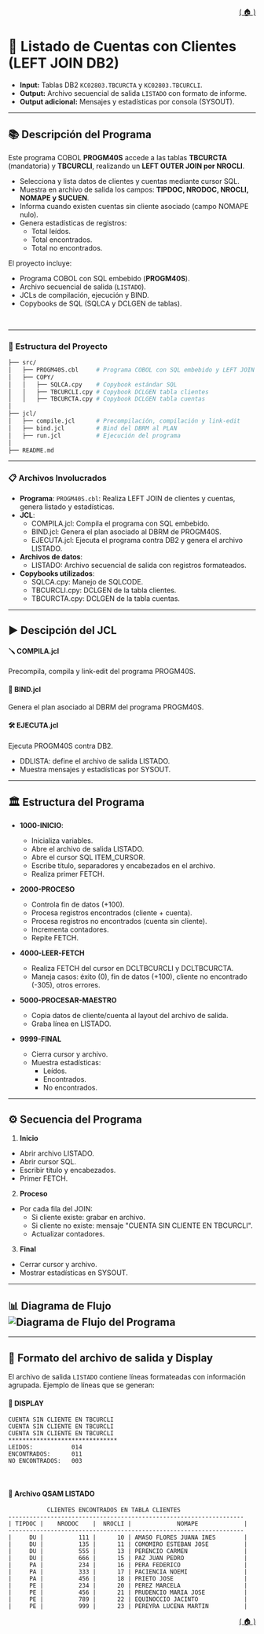 <div style="text-align: right;">

[( 🏠 )](/)

</div>

# 📄 Listado de Cuentas con Clientes (LEFT JOIN DB2)  

- **Input:** Tablas DB2 `KC02803.TBCURCTA` y `KC02803.TBCURCLI`.  
- **Output:** Archivo secuencial de salida `LISTADO` con formato de informe.  
- **Output adicional:** Mensajes y estadísticas por consola (SYSOUT).  

---

## 📚 Descripción del Programa  
Este programa COBOL **PROGM40S** accede a las tablas **TBCURCTA** (mandatoria) y **TBCURCLI**, realizando un **LEFT OUTER JOIN por NROCLI**.  
- Selecciona y lista datos de clientes y cuentas mediante cursor SQL.  
- Muestra en archivo de salida los campos: **TIPDOC, NRODOC, NROCLI, NOMAPE y SUCUEN**.  
- Informa cuando existen cuentas sin cliente asociado (campo NOMAPE nulo).  
- Genera estadísticas de registros:  
  - Total leídos.  
  - Total encontrados.  
  - Total no encontrados.  

El proyecto incluye:  
- Programa COBOL con SQL embebido (**PROGM40S**).  
- Archivo secuencial de salida (`LISTADO`).  
- JCLs de compilación, ejecución y BIND.  
- Copybooks de SQL (SQLCA y DCLGEN de tablas).  

</br>  

---

### 🚀 Estructura del Proyecto  
```bash
├── src/
│   ├── PROGM40S.cbl     # Programa COBOL con SQL embebido y LEFT JOIN
│   ├── COPY/
│   │   ├── SQLCA.cpy    # Copybook estándar SQL
│   │   ├── TBCURCLI.cpy # Copybook DCLGEN tabla clientes
│   │   ├── TBCURCTA.cpy # Copybook DCLGEN tabla cuentas
│
├── jcl/
│   ├── compile.jcl      # Precompilación, compilación y link-edit
│   ├── bind.jcl         # Bind del DBRM al PLAN
│   ├── run.jcl          # Ejecución del programa
│
├── README.md
```

---

### 📋 Archivos Involucrados 
- **Programa**: `PROGM40S.cbl`: Realiza LEFT JOIN de clientes y cuentas, genera listado y estadísticas.
- **JCL**: 
  - COMPILA.jcl: Compila el programa con SQL embebido.
  - BIND.jcl: Genera el plan asociado al DBRM de PROGM40S.
  - EJECUTA.jcl: Ejecuta el programa contra DB2 y genera el archivo LISTADO.
- **Archivos de datos**: 
  - LISTADO: Archivo secuencial de salida con registros formateados.
- **Copybooks utilizados**: 
  - SQLCA.cpy: Manejo de SQLCODE.
  - TBCURCLI.cpy: DCLGEN de la tabla clientes.
  - TBCURCTA.cpy: DCLGEN de la tabla cuentas.

---
## ▶️ Descipción del JCL 

#### 🪛 COMPILA.jcl 
  Precompila, compila y link-edit del programa PROGM40S.

#### 🔗 BIND.jcl 
  Genera el plan asociado al DBRM del programa PROGM40S.

#### 🛠️ EJECUTA.jcl 
  Ejecuta PROGM40S contra DB2.
  - DDLISTA: define el archivo de salida LISTADO.
  - Muestra mensajes y estadísticas por SYSOUT.

---

## 🏛️ Estructura del Programa 
- **1000-INICIO**:  
  - Inicializa variables.
  - Abre el archivo de salida LISTADO.
  - Abre el cursor SQL ITEM_CURSOR.
  - Escribe título, separadores y encabezados en el archivo.
  - Realiza primer FETCH.

- **2000-PROCESO**
  - Controla fin de datos (+100).
  - Procesa registros encontrados (cliente + cuenta).
  - Procesa registros no encontrados (cuenta sin cliente).
  - Incrementa contadores.
  - Repite FETCH.

- **4000-LEER-FETCH**
  - Realiza FETCH del cursor en DCLTBCURCLI y DCLTBCURCTA.
  - Maneja casos: éxito (0), fin de datos (+100), cliente no encontrado (-305), otros errores.

- **5000-PROCESAR-MAESTRO**
  - Copia datos de cliente/cuenta al layout del archivo de salida.
  - Graba línea en LISTADO.

- **9999-FINAL**
  - Cierra cursor y archivo.
  - Muestra estadísticas:
    - Leídos.
    - Encontrados.
    - No encontrados.

---

## ⚙️ Secuencia del Programa 
1. **Inicio** 
  - Abrir archivo LISTADO.
  - Abrir cursor SQL.
  - Escribir título y encabezados.
  - Primer FETCH.
2. **Proceso** 
  - Por cada fila del JOIN:
    - Si cliente existe: grabar en archivo.
    - Si cliente no existe: mensaje "CUENTA SIN CLIENTE EN TBCURCLI".
    - Actualizar contadores.
3. **Final** 
  - Cerrar cursor y archivo.
  - Mostrar estadísticas en SYSOUT.

---

## 📊 Diagrama de Flujo <image src="./GRAFICO.png" alt="Diagrama de Flujo del Programa"> 

---


## 🎯 Formato del archivo de salida y Display
El archivo de salida `LISTADO` contiene líneas formateadas con información agrupada. Ejemplo de líneas que se generan:

#### 💬 DISPLAY

```text
CUENTA SIN CLIENTE EN TBCURCLI                          
CUENTA SIN CLIENTE EN TBCURCLI                          
CUENTA SIN CLIENTE EN TBCURCLI                          
*******************************          
LEIDOS:           014                                   
ENCONTRADOS:      011                                   
NO ENCONTRADOS:   003                                   
```
</br>

#### 💾 Archivo QSAM LISTADO
```text
           CLIENTES ENCONTRADOS EN TABLA CLIENTES                             
-------------------------------------------------------------------           
| TIPDOC |    NRODOC    |  NROCLI |             NOMAPE             |          
-------------------------------------------------------------------           
|     DU |          111 |      10 | AMASO FLORES JUANA INES        |          
|     DU |          135 |      11 | COMOMIRO ESTEBAN JOSE          |          
|     DU |          555 |      13 | PERENCIO CARMEN                |          
|     DU |          666 |      15 | PAZ JUAN PEDRO                 |          
|     PA |          234 |      16 | PERA FEDERICO                  |          
|     PA |          333 |      17 | PACIENCIA NOEMI                |          
|     PA |          456 |      18 | PRIETO JOSE                    |          
|     PE |          234 |      20 | PEREZ MARCELA                  |          
|     PE |          456 |      21 | PRUDENCIO MARIA JOSE           |          
|     PE |          789 |      22 | EQUINOCCIO JACINTO             |          
|     PE |          999 |      23 | PEREYRA LUCENA MARTIN          |          
```

<div style="text-align: right;">

[( 🏠 )](/)

</div>